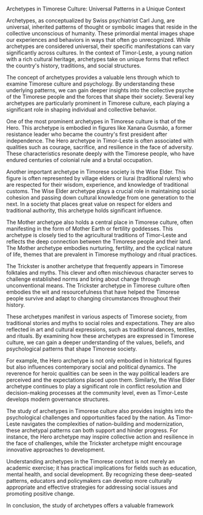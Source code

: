 Archetypes in Timorese Culture: Universal Patterns in a Unique Context

Archetypes, as conceptualized by Swiss psychiatrist Carl Jung, are universal, inherited patterns of thought or symbolic images that reside in the collective unconscious of humanity. These primordial mental images shape our experiences and behaviors in ways that often go unrecognized. While archetypes are considered universal, their specific manifestations can vary significantly across cultures. In the context of Timor-Leste, a young nation with a rich cultural heritage, archetypes take on unique forms that reflect the country's history, traditions, and social structures.

The concept of archetypes provides a valuable lens through which to examine Timorese culture and psychology. By understanding these underlying patterns, we can gain deeper insights into the collective psyche of the Timorese people and the forces that shape their society. Several key archetypes are particularly prominent in Timorese culture, each playing a significant role in shaping individual and collective behavior.

One of the most prominent archetypes in Timorese culture is that of the Hero. This archetype is embodied in figures like Xanana Gusmão, a former resistance leader who became the country's first president after independence. The Hero archetype in Timor-Leste is often associated with qualities such as courage, sacrifice, and resilience in the face of adversity. These characteristics resonate deeply with the Timorese people, who have endured centuries of colonial rule and a brutal occupation.

Another important archetype in Timorese society is the Wise Elder. This figure is often represented by village elders or liurai (traditional rulers) who are respected for their wisdom, experience, and knowledge of traditional customs. The Wise Elder archetype plays a crucial role in maintaining social cohesion and passing down cultural knowledge from one generation to the next. In a society that places great value on respect for elders and traditional authority, this archetype holds significant influence.

The Mother archetype also holds a central place in Timorese culture, often manifesting in the form of Mother Earth or fertility goddesses. This archetype is closely tied to the agricultural traditions of Timor-Leste and reflects the deep connection between the Timorese people and their land. The Mother archetype embodies nurturing, fertility, and the cyclical nature of life, themes that are prevalent in Timorese mythology and ritual practices.

The Trickster is another archetype that frequently appears in Timorese folktales and myths. This clever and often mischievous character serves to challenge established norms and bring about change through unconventional means. The Trickster archetype in Timorese culture often embodies the wit and resourcefulness that have helped the Timorese people survive and adapt to changing circumstances throughout their history.

These archetypes manifest in various aspects of Timorese society, from traditional stories and myths to social roles and expectations. They are also reflected in art and cultural expressions, such as traditional dances, textiles, and rituals. By examining how these archetypes are expressed in Timorese culture, we can gain a deeper understanding of the values, beliefs, and psychological patterns that shape Timorese society.

For example, the Hero archetype is not only embodied in historical figures but also influences contemporary social and political dynamics. The reverence for heroic qualities can be seen in the way political leaders are perceived and the expectations placed upon them. Similarly, the Wise Elder archetype continues to play a significant role in conflict resolution and decision-making processes at the community level, even as Timor-Leste develops modern governance structures.

The study of archetypes in Timorese culture also provides insights into the psychological challenges and opportunities faced by the nation. As Timor-Leste navigates the complexities of nation-building and modernization, these archetypal patterns can both support and hinder progress. For instance, the Hero archetype may inspire collective action and resilience in the face of challenges, while the Trickster archetype might encourage innovative approaches to development.

Understanding archetypes in the Timorese context is not merely an academic exercise; it has practical implications for fields such as education, mental health, and social development. By recognizing these deep-seated patterns, educators and policymakers can develop more culturally appropriate and effective strategies for addressing social issues and promoting positive change.

In conclusion, the study of archetypes offers a valuable framework